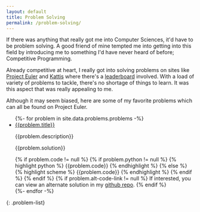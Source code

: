 ```yaml
---
layout: default
title: Problem Solving
permalink: /problem-solving/
---
```


If there was anything that really got me into Computer Sciences, it'd have to be problem solving. A good friend of mine tempted me into getting into this field by introducing me to something I'd have never heard of before; Competitive Programming. 

Already competitive at heart, I really got into solving problems on sites like [Project Euler](https://projecteuler.net/) and [Kattis](https://open.kattis.com) where there's a [leaderboard](https://open.kattis.com/countries/CAN/QC) involved. With a load of variety of problems to tackle, there's no shortage of things to learn. It was this aspect that was really appealing to me. 

Although it may seem biased, here are some of my favorite problems which can all be found on Project Euler.

<ul>
{%- for problem in site.data.problems.problems -%}
<li id="{{problem.title | replace: ' ', '-' | downcase}}"><a class="problem-link" href="{{problem.link}}">{{problem.title}}</a>
<p>{{problem.description}}</p>
<p>{{problem.solution}}</p>
{% if problem.code != null %}
{% if problem.python != null %}
{% highlight python %}
{{problem.code}}
{% endhighlight %}
{% else %}
{% highlight scheme %}
{{problem.code}}
{% endhighlight %}
{% endif %}
{% endif %}
{% if problem.alt-code-link != null %}
If interested, you can view an alternate solution in my <a class="alt-code-link" href="{{problem.alt-code-link}}">github repo</a>.
{% endif %}
</li>
{%- endfor -%}
</ul>
{: .problem-list}
